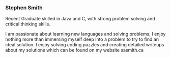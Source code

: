 ### Stephen Smith

Recent Graduate skilled in Java and C, with strong problem solving and critical thinking skills. 

I am passionate about learning new languages and solving problems; I enjoy nothing more than immersing myself deep into a problem to try to find an ideal solution. I enjoy solving coding puzzles and creating detailed writeups about my solutions which can be found on my website sasmith.ca
<!--
**stephen-a-smith/stephen-a-smith** is a ✨ _special_ ✨ repository because its `README.md` (this file) appears on your GitHub profile.

Here are some ideas to get you started:

- 🔭 I’m currently working on ...
- 🌱 I’m currently learning ...
- 👯 I’m looking to collaborate on ...
- 🤔 I’m looking for help with ...
- 💬 Ask me about ...
- 📫 How to reach me: ...
- 😄 Pronouns: ...
- ⚡ Fun fact: ...
-->
